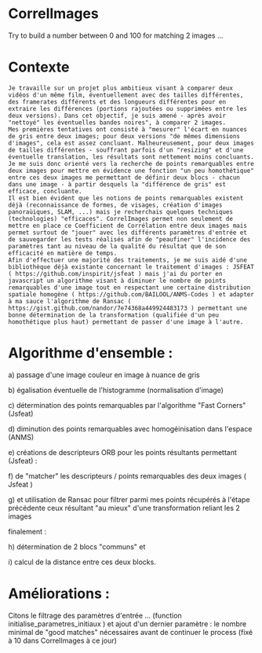# CorrelImages
Try to build a number between 0 and 100 for matching 2 images ...

# Contexte 
    Je travaille sur un projet plus ambitieux visant à comparer deux vidéos d'un même film, éventuellement avec des tailles différentes, des framerates différents et des longueurs différentes pour en extraire les différences (portions rajoutées ou supprimées entre les deux versions). Dans cet objectif, je suis amené - après avoir "nettoyé" les éventuelles bandes noires", à comparer 2 images. 
    Mes premières tentatives ont consisté à "mesurer" l'écart en nuances de gris entre deux images; pour deux versions "de mêmes dimensions d'images", cela est assez concluant. Malheureusement, pour deux images de tailles différentes - souffrant parfois d'un "resizing" et d'une éventuelle translation, les résultats sont nettement moins concluants. 
    Je me suis donc orienté vers la recherche de points remarquables entre deux images pour mettre en évidence une fonction "un peu homothétique" entre ces deux images me permettant de définir deux blocs - chacun dans une image - à partir desquels la "différence de gris" est efficace, concluante.
    Il est bien évident que les notions de points remarquables existent déjà (reconnaissance de formes, de visages, création d'images panoraùiques, SLAM, ...) mais je recherchais quelques techniques (technologies) "efficaces". CorrelImages permet non seulement de mettre en place ce Coefficient de Corrélation entre deux images mais permet surtout de "jouer" avec les différents paramètres d'entrée et de sauvegarder les tests réalisés afin de "peaufiner" l'incidence des paramètres tant au niveau de la qualité du résultat que de son efficacité en matière de temps.
    Afin d'effectuer une majorité des traitements, je me suis aidé d'une bibliothèque déjà existante concernant le traitement d'images : JSFEAT ( https://github.com/inspirit/jsfeat ) mais j'ai du porter en javascript un algorithme visant à diminuer le nombre de points remarquables d'une image tout en respectant une certaine distribution spatiale homogène ( https://github.com/BAILOOL/ANMS-Codes ) et adapter à ma sauce l'algorithme de Ransac ( https://gist.github.com/nandor/7e74368a449924483173 ) permettant une bonne détermination de la transformation (qualifiée d'un peu homothétique plus haut) permettant de passer d'une image à l'autre.

# Algorithme d'ensemble :

a) passage d'une image couleur en image à nuance de gris

b) égalisation éventuelle de l'histogramme (normalisation d'image)

c) détermination des points remarquables par l'algorithme "Fast Corners" (Jsfeat)

d) diminution des points remarquables avec homogéinisation dans l'espace (ANMS)

e) créations de descripteurs ORB pour les points résultants permettant (Jsfeat) :

f) de "matcher" les descripteurs / points remarquables des deux images ( Jsfeat )

g) et utilisation de Ransac pour filtrer parmi mes points récupérés à l'étape précédente ceux résultant "au mieux" d'une transformation reliant les 2 images

finalement :

h) détermination de 2 blocs "communs" et

i) calcul de la distance entre ces deux  blocks.

# Améliorations :
Citons le filtrage des paramètres d'entrée ... (function initialise_parametres_initiaux ) et ajout d'un dernier paramètre : le nombre minimal de "good matches" nécessaires avant de continuer le process (fixé à 10 dans CorrelImages à ce jour)
